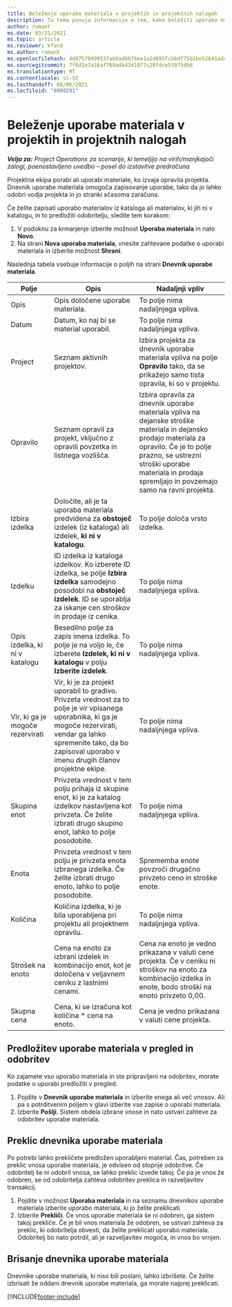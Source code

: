 ```yaml
---
title: Beleženje uporabe materiala v projektih in projektnih nalogah
description: Ta tema ponuja informacije o tem, kako beležiti uporabo materiala glede na projekte in opravila projekta.
author: rumant
ms.date: 03/31/2021
ms.topic: article
ms.reviewer: kfend
ms.author: rumant
ms.openlocfilehash: 4d8757049953fab0ad8bf6ee1a1d695fcb6df75b1be52641ad4af3b3137d7a0a
ms.sourcegitcommit: 7f8d1e7a16af769adb43d1877c28fdce53975db8
ms.translationtype: MT
ms.contentlocale: sl-SI
ms.lasthandoff: 08/06/2021
ms.locfileid: "6999291"
---
```

# <a name="record-material-usage-on-projects-and-project-tasks"></a>Beleženje uporabe materiala v projektih in projektnih nalogah

_**Velja za:** Project Operations za scenarije, ki temeljijo na virih/manjkajoči zalogi, poenostavljeno uvedbo – posel do izstavitve predračuna_

Projektna ekipa porabi ali uporabi materiale, ko izvaja opravila projekta. Dnevnik uporabe materiala omogoča zapisovanje uporabe, tako da jo lahko odobri vodja projekta in jo stranki sčasoma zaračuna. 

Če želite zapisati uporabo materialov iz kataloga ali materialov, ki jih ni v katalogu, in to predložiti odobritelju, sledite tem korakom: 

1. V podoknu za krmarjenje izberite možnost **Uporaba materiala** in nato **Novo**.
2. Na strani **Nova uporaba materiala**, vnesite zahtevane podatke o uporabi materiala in izberite možnost **Shrani**.

Naslednja tabela vsebuje informacije o poljih na strani **Dnevnik uporabe materiala**. 

| **Polje** | **Opis** | **Nadaljnji vpliv** |
| --- | --- | --- |
| Opis | Opis določene uporabe materiala. | To polje nima nadaljnjega vpliva. |
| Datum | Datum, ko naj bi se material uporabil. | To polje nima nadaljnjega vpliva. |
| Project | Seznam aktivnih projektov. | Izbira projekta za dnevnik uporabe materiala vpliva na polje **Opravilo** tako, da se prikažejo samo tista opravila, ki so v projektu. |
| Opravilo | Seznam opravil za projekt, vključno z opravili povzetka in listnega vozlišča. | Izbira opravila za dnevnik uporabe materiala vpliva na dejanske stroške materiala in dejansko prodajo materiala za opravilo. Če je to polje prazno, se ustrezni stroški uporabe materiala in prodaja spremljajo in povzemajo samo na ravni projekta. |
| Izbira izdelka | Določite, ali je ta uporaba materiala predvidena za **obstoječ** izdelek (iz kataloga) ali izdelek, **ki ni v katalogu**. | To polje določa vrsto izdelka. |
| Izdelku | ID izdelka iz kataloga izdelkov. Ko izberete ID izdelka, se polje **Izbira izdelka** samodejno posodobi na **obstoječ izdelek**. ID se uporablja za iskanje cen stroškov in prodaje iz cenika. | To polje nima nadaljnjega vpliva. |
| Opis izdelka, ki ni v katalogu | Besedilno polje za zapis imena izdelka. To polje je na voljo le, če izberete **Izdelek, ki ni v katalogu** v polju **Izberite izdelek**.| To polje nima nadaljnjega vpliva. |
| Vir, ki ga je mogoče rezervirati| Vir, ki je za projekt uporabil to gradivo. Privzeta vrednost za to polje je vir vpisanega uporabnika, ki ga je mogoče rezervirati, vendar ga lahko spremenite tako, da bo zapisoval uporabo v imenu drugih članov projektne ekipe. | To polje nima nadaljnjega vpliva. |
| Skupina enot | Privzeta vrednost v tem polju prihaja iz skupine enot, ki je za katalog izdelkov nastavljena kot privzeta. Če želite izbrati drugo skupino enot, lahko to polje posodobite. | To polje nima nadaljnjega vpliva. |
| Enota | Privzeta vrednost v tem polju je privzeta enota izbranega izdelka. Če želite izbrati drugo enoto, lahko to polje posodobite. | Sprememba enote povzroči drugačno privzeto ceno in stroške enote. |
| Količina | Količina izdelka, ki je bila uporabljena pri projektu ali projektnem opravilu. | To polje nima nadaljnjega vpliva. |
| Strošek na enoto | Cena na enoto za izbrani izdelek in kombinacijo enot, kot je določena v veljavnem ceniku z lastnimi cenami. | Cena na enoto je vedno prikazana v valuti cene projekta. Če v ceniku ni stroškov na enoto za kombinacijo izdelka in enote, bodo stroški na enoto privzeto 0,00. |
| Skupna cena | Cena, ki se izračuna kot količina \* cena na enoto.| Cena je vedno prikazana v valuti cene projekta. |


## <a name="submit-material-usage-for-review-and-approval"></a>Predložitev uporabe materiala v pregled in odobritev 
Ko zajamete vso uporabo materiala in ste pripravljeni na odobritev, morate podatke o uporabi predložiti v pregled.

1. Pojdite v **Dnevnik uporabe materiala** in izberite enega ali več vnosov. Ali pa s potrditvenim poljem v glavi izberite vse zapise o uporabi materiala.
2. Izberite **Pošlji**. Sistem obdela izbrane vnose in nato ustvari zahteve za odobritev uporabe materiala.

## <a name="recall-a-material-usage-log"></a>Preklic dnevnika uporabe materiala

Po potrebi lahko prekličete predložen uporabljeni material. Čas, potreben za preklic vnosa uporabe materiala, je odvisen od stopnje odobritve.  Če odobritelj še ni odobril vnosa, se lahko preklic izvede takoj. Če pa je vnos že odobren, se od odobritelja zahteva odobritev preklica in razveljavitev transakcij.

1. Pojdite v možnost **Uporaba materiala** in na seznamu dnevnikov uporabe materiala izberite uporabo materiala, ki jo želite preklicati.
2. Izberite **Prekliči**. Če vnos uporabe materiala še ni odobren, ga sistem takoj prekliče. Če je bil vnos materiala že odobren, se ustvari zahteva za preklic, ki odobritelja obvesti, da želite preklicati uporabo materiala. Odobritelj bo nato potrdil, ali je razveljavitev mogoča, in vnos bo vrnjen.

## <a name="delete-a-material-usage-log"></a>Brisanje dnevnika uporabe materiala

Dnevnike uporabe materiala, ki niso bili poslani, lahko izbrišete. Če želite izbrisati že oddani dnevnik uporabe materiala, ga morate najprej preklicati.



[!INCLUDE[footer-include](../includes/footer-banner.md)]
